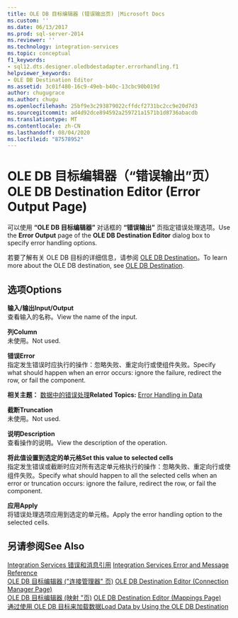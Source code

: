 ```yaml
---
title: OLE DB 目标编辑器 (错误输出页) |Microsoft Docs
ms.custom: ''
ms.date: 06/13/2017
ms.prod: sql-server-2014
ms.reviewer: ''
ms.technology: integration-services
ms.topic: conceptual
f1_keywords:
- sql12.dts.designer.oledbdestadapter.errorhandling.f1
helpviewer_keywords:
- OLE DB Destination Editor
ms.assetid: 3c01f480-16c9-49eb-b40c-13cbc90b019d
author: chugugrace
ms.author: chugu
ms.openlocfilehash: 25bf9e3c293879022cffdcf2731bc2cc9e20d7d3
ms.sourcegitcommit: ad4d92dce894592a259721a1571b1d8736abacdb
ms.translationtype: MT
ms.contentlocale: zh-CN
ms.lasthandoff: 08/04/2020
ms.locfileid: "87578952"
---
```

# <a name="ole-db-destination-editor-error-output-page"></a><span data-ttu-id="b09e2-102">OLE DB 目标编辑器（“错误输出”页）</span><span class="sxs-lookup"><span data-stu-id="b09e2-102">OLE DB Destination Editor (Error Output Page)</span></span>
  <span data-ttu-id="b09e2-103">可以使用 **“OLE DB 目标编辑器”** 对话框的 **“错误输出”** 页指定错误处理选项。</span><span class="sxs-lookup"><span data-stu-id="b09e2-103">Use the **Error Output** page of the **OLE DB Destination Editor** dialog box to specify error handling options.</span></span>  
  
 <span data-ttu-id="b09e2-104">若要了解有关 OLE DB 目标的详细信息，请参阅 [OLE DB Destination](data-flow/ole-db-destination.md)。</span><span class="sxs-lookup"><span data-stu-id="b09e2-104">To learn more about the OLE DB destination, see [OLE DB Destination](data-flow/ole-db-destination.md).</span></span>  
  
## <a name="options"></a><span data-ttu-id="b09e2-105">选项</span><span class="sxs-lookup"><span data-stu-id="b09e2-105">Options</span></span>  
 <span data-ttu-id="b09e2-106">**输入/输出**</span><span class="sxs-lookup"><span data-stu-id="b09e2-106">**Input/Output**</span></span>  
 <span data-ttu-id="b09e2-107">查看输入的名称。</span><span class="sxs-lookup"><span data-stu-id="b09e2-107">View the name of the input.</span></span>  
  
 <span data-ttu-id="b09e2-108">**列**</span><span class="sxs-lookup"><span data-stu-id="b09e2-108">**Column**</span></span>  
 <span data-ttu-id="b09e2-109">未使用。</span><span class="sxs-lookup"><span data-stu-id="b09e2-109">Not used.</span></span>  
  
 <span data-ttu-id="b09e2-110">**错误**</span><span class="sxs-lookup"><span data-stu-id="b09e2-110">**Error**</span></span>  
 <span data-ttu-id="b09e2-111">指定发生错误时应执行的操作：忽略失败、重定向行或使组件失败。</span><span class="sxs-lookup"><span data-stu-id="b09e2-111">Specify what should happen when an error occurs: ignore the failure, redirect the row, or fail the component.</span></span>  
  
 <span data-ttu-id="b09e2-112">**相关主题：** [数据中的错误处理](data-flow/error-handling-in-data.md)</span><span class="sxs-lookup"><span data-stu-id="b09e2-112">**Related Topics:** [Error Handling in Data](data-flow/error-handling-in-data.md)</span></span>  
  
 <span data-ttu-id="b09e2-113">**截断**</span><span class="sxs-lookup"><span data-stu-id="b09e2-113">**Truncation**</span></span>  
 <span data-ttu-id="b09e2-114">未使用。</span><span class="sxs-lookup"><span data-stu-id="b09e2-114">Not used.</span></span>  
  
 <span data-ttu-id="b09e2-115">**说明**</span><span class="sxs-lookup"><span data-stu-id="b09e2-115">**Description**</span></span>  
 <span data-ttu-id="b09e2-116">查看操作的说明。</span><span class="sxs-lookup"><span data-stu-id="b09e2-116">View the description of the operation.</span></span>  
  
 <span data-ttu-id="b09e2-117">**将此值设置到选定的单元格**</span><span class="sxs-lookup"><span data-stu-id="b09e2-117">**Set this value to selected cells**</span></span>  
 <span data-ttu-id="b09e2-118">指定发生错误或截断时应对所有选定单元格执行的操作：忽略失败、重定向行或使组件失败。</span><span class="sxs-lookup"><span data-stu-id="b09e2-118">Specify what should happen to all the selected cells when an error or truncation occurs: ignore the failure, redirect the row, or fail the component.</span></span>  
  
 <span data-ttu-id="b09e2-119">**应用**</span><span class="sxs-lookup"><span data-stu-id="b09e2-119">**Apply**</span></span>  
 <span data-ttu-id="b09e2-120">将错误处理选项应用到选定的单元格。</span><span class="sxs-lookup"><span data-stu-id="b09e2-120">Apply the error handling option to the selected cells.</span></span>  
  
## <a name="see-also"></a><span data-ttu-id="b09e2-121">另请参阅</span><span class="sxs-lookup"><span data-stu-id="b09e2-121">See Also</span></span>  
 <span data-ttu-id="b09e2-122">[Integration Services 错误和消息引用](../../2014/integration-services/integration-services-error-and-message-reference.md) </span><span class="sxs-lookup"><span data-stu-id="b09e2-122">[Integration Services Error and Message Reference](../../2014/integration-services/integration-services-error-and-message-reference.md) </span></span>  
 <span data-ttu-id="b09e2-123">[OLE DB 目标编辑器 &#40;"连接管理器" 页&#41;](../../2014/integration-services/ole-db-destination-editor-connection-manager-page.md) </span><span class="sxs-lookup"><span data-stu-id="b09e2-123">[OLE DB Destination Editor &#40;Connection Manager Page&#41;](../../2014/integration-services/ole-db-destination-editor-connection-manager-page.md) </span></span>  
 <span data-ttu-id="b09e2-124">[OLE DB 目标编辑器 &#40;映射 "页&#41;](../../2014/integration-services/ole-db-destination-editor-mappings-page.md) </span><span class="sxs-lookup"><span data-stu-id="b09e2-124">[OLE DB Destination Editor &#40;Mappings Page&#41;](../../2014/integration-services/ole-db-destination-editor-mappings-page.md) </span></span>  
 [<span data-ttu-id="b09e2-125">通过使用 OLE DB 目标来加载数据</span><span class="sxs-lookup"><span data-stu-id="b09e2-125">Load Data by Using the OLE DB Destination</span></span>](data-flow/load-data-by-using-the-ole-db-destination.md)  
  
  
